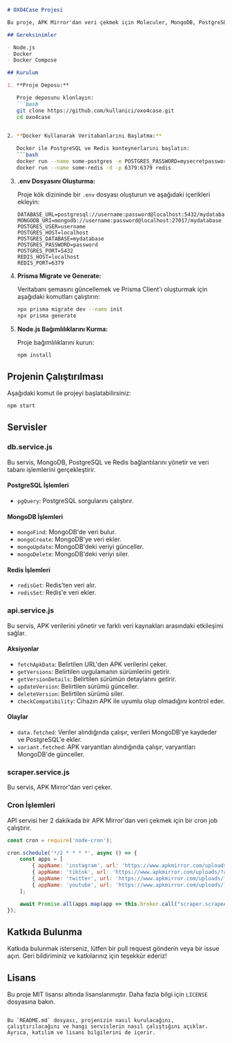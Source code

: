  

```markdown
# OXO4Case Projesi

Bu proje, APK Mirror'dan veri çekmek için Moleculer, MongoDB, PostgreSQL ve Redis kullanan bir Node.js uygulamasıdır. Aşağıda projenin kurulumu, çalıştırılması ve kullanımına dair bilgiler bulunmaktadır.

## Gereksinimler

- Node.js
- Docker
- Docker Compose

## Kurulum

1. **Proje Deposu:**

   Proje deposunu klonlayın:
   ```bash
   git clone https://github.com/kullanici/oxo4case.git
   cd oxo4case
 

2. **Docker Kullanarak Veritabanlarını Başlatma:**

   Docker ile PostgreSQL ve Redis konteynerlarını başlatın:
   ```bash
   docker run --name some-postgres -e POSTGRES_PASSWORD=mysecretpassword -d -p 5432:5432 postgres
   docker run --name some-redis -d -p 6379:6379 redis
   ```

3. **.env Dosyasını Oluşturma:**

   Proje kök dizininde bir `.env` dosyası oluşturun ve aşağıdaki içerikleri ekleyin:
   ```env
   DATABASE_URL=postgresql://username:password@localhost:5432/mydatabase
   MONGODB_URI=mongodb://username:password@localhost:27017/mydatabase
   POSTGRES_USER=username
   POSTGRES_HOST=localhost
   POSTGRES_DATABASE=mydatabase
   POSTGRES_PASSWORD=password
   POSTGRES_PORT=5432
   REDIS_HOST=localhost
   REDIS_PORT=6379
   ```

4. **Prisma Migrate ve Generate:**

   Veritabanı şemasını güncellemek ve Prisma Client'ı oluşturmak için aşağıdaki komutları çalıştırın:
   ```bash
   npx prisma migrate dev --name init
   npx prisma generate
   ```

5. **Node.js Bağımlılıklarını Kurma:**

   Proje bağımlılıklarını kurun:
   ```bash
   npm install
   ```

## Projenin Çalıştırılması

Aşağıdaki komut ile projeyi başlatabilirsiniz:
```bash
npm start
```

## Servisler

### db.service.js

Bu servis, MongoDB, PostgreSQL ve Redis bağlantılarını yönetir ve veri tabanı işlemlerini gerçekleştirir.

#### PostgreSQL İşlemleri

- `pgQuery`: PostgreSQL sorgularını çalıştırır.

#### MongoDB İşlemleri

- `mongoFind`: MongoDB'de veri bulur.
- `mongoCreate`: MongoDB'ye veri ekler.
- `mongoUpdate`: MongoDB'deki veriyi günceller.
- `mongoDelete`: MongoDB'deki veriyi siler.

#### Redis İşlemleri

- `redisGet`: Redis'ten veri alır.
- `redisSet`: Redis'e veri ekler.

### api.service.js

Bu servis, APK verilerini yönetir ve farklı veri kaynakları arasındaki etkileşimi sağlar.

#### Aksiyonlar

- `fetchApkData`: Belirtilen URL'den APK verilerini çeker.
- `getVersions`: Belirtilen uygulamanın sürümlerini getirir.
- `getVersionDetails`: Belirtilen sürümün detaylarını getirir.
- `updateVersion`: Belirtilen sürümü günceller.
- `deleteVersion`: Belirtilen sürümü siler.
- `checkCompatibility`: Cihazın APK ile uyumlu olup olmadığını kontrol eder.

#### Olaylar

- `data.fetched`: Veriler alındığında çalışır, verileri MongoDB'ye kaydeder ve PostgreSQL'e ekler.
- `variant.fetched`: APK varyantları alındığında çalışır, varyantları MongoDB'de günceller.

### scraper.service.js

Bu servis, APK Mirror'dan veri çeker.

### Cron İşlemleri

API servisi her 2 dakikada bir APK Mirror'dan veri çekmek için bir cron job çalıştırır.

```javascript
const cron = require('node-cron');

cron.schedule('*/2 * * * *', async () => {
	const apps = [
		{ appName: 'instagram', url: 'https://www.apkmirror.com/uploads/?appcategory=instagram-instagram' },
		{ appName: 'tiktok', url: 'https://www.apkmirror.com/uploads/?appcategory=tiktok' },
		{ appName: 'twitter', url: 'https://www.apkmirror.com/uploads/?appcategory=twitter' },
		{ appName: 'youtube', url: 'https://www.apkmirror.com/uploads/?appcategory=youtube' }
	];

	await Promise.all(apps.map(app => this.broker.call("scraper.scrapeApkMirrorUploads", app)));
});
```

## Katkıda Bulunma

Katkıda bulunmak isterseniz, lütfen bir pull request gönderin veya bir issue açın. Geri bildiriminiz ve katkılarınız için teşekkür ederiz!

## Lisans

Bu proje MIT lisansı altında lisanslanmıştır. Daha fazla bilgi için `LICENSE` dosyasına bakın.
```

Bu `README.md` dosyası, projenizin nasıl kurulacağını, çalıştırılacağını ve hangi servislerin nasıl çalıştığını açıklar. Ayrıca, katılım ve lisans bilgilerini de içerir.
